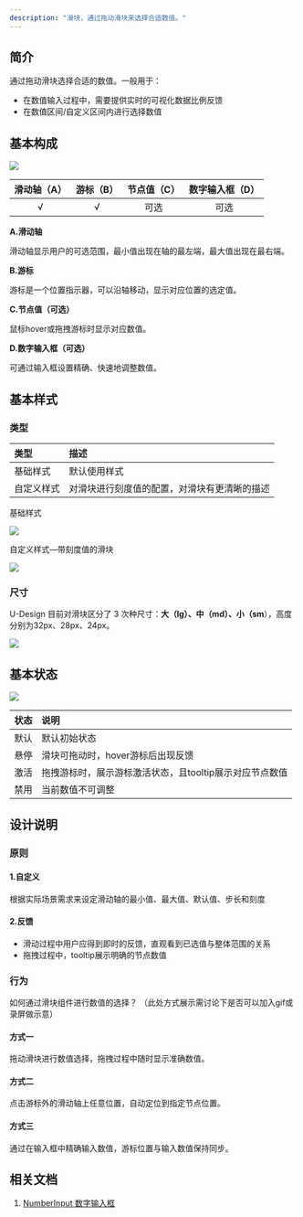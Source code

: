 ```yaml
---
description: "滑块，通过拖动滑块来选择合适数值。"
---
```


## 简介

通过拖动滑块选择合适的数值。一般用于：

- 在数值输入过程中，需要提供实时的可视化数据比例反馈
- 在数值区间/自定义区间内进行选择数值

## 基本构成

![](https://www-s.ucloud.cn/2022/08/8f4d526a33ca2d7d77be807097d35d14_1660739059578.png)

| 滑动轴（A） | 游标（B） | 节点值（C） | 数字输入框（D） |
| :---------: | :-------: | :---------: | :-------------: |
|      √      |     √     |    可选     |      可选       |

**A.滑动轴**

滑动轴显示用户的可选范围，最小值出现在轴的最左端，最大值出现在最右端。

**B.游标**

游标是一个位置指示器，可以沿轴移动，显示对应位置的选定值。

**C.节点值（可选）**

鼠标hover或拖拽游标时显示对应数值。

**D.数字输入框（可选）**

可通过输入框设置精确、快速地调整数值。



## 基本样式

### 类型

| 类型       | 描述                                         |
| :--------- | :------------------------------------------- |
| 基础样式   | 默认使用样式                                 |
| 自定义样式 | 对滑块进行刻度值的配置，对滑块有更清晰的描述 |

基础样式

![](https://www-s.ucloud.cn/2022/08/d28c86be22a413f368b60b8d90e6b9e9_1660739059571.png)

自定义样式—带刻度值的滑块

![](https://www-s.ucloud.cn/2022/08/a9820157f06a67b3e3978b4b66000edd_1660739059573.png)


### 尺寸

U-Design 目前对滑块区分了 3 次种尺寸：**大（lg）、中（md）、小（sm**），高度分别为32px、28px、24px。

![](https://www-s.ucloud.cn/2022/08/e39118abf81c15ee740e3d600141b511_1660739059575.png)

## 基本状态

![](https://www-s.ucloud.cn/2022/08/11c290d81c91477d2d895d9b588f6b92_1660739059577.png)

| 状态 | 说明                                                    |
| :--- | :------------------------------------------------------ |
| 默认 | 默认初始状态                                            |
| 悬停 | 滑块可拖动时，hover游标后出现反馈                       |
| 激活 | 拖拽游标时，展示游标激活状态，且tooltip展示对应节点数值 |
| 禁用 | 当前数值不可调整                                        |



## 设计说明

### 原则

#### 1.自定义

根据实际场景需求来设定滑动轴的最小值、最大值、默认值、步长和刻度

#### 2.反馈

- 滑动过程中用户应得到即时的反馈，直观看到已选值与整体范围的关系
- 拖拽过程中，tooltip展示明确的节点数值



### 行为

如何通过滑块组件进行数值的选择？
（此处方式展示需讨论下是否可以加入gif或录屏做示意）

#### 方式一

拖动滑块进行数值选择，拖拽过程中随时显示准确数值。

#### 方式二

点击游标外的滑动轴上任意位置，自动定位到指定节点位置。

#### 方式三

通过在输入框中精确输入数值，游标位置与输入数值保持同步。



## 相关文档

1. [NumberInput 数字输入框](/component/NumberInput/)
